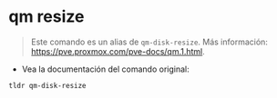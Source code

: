 # qm resize

> Este comando es un alias de `qm-disk-resize`.
> Más información: <https://pve.proxmox.com/pve-docs/qm.1.html>.

- Vea la documentación del comando original:

`tldr qm-disk-resize`
